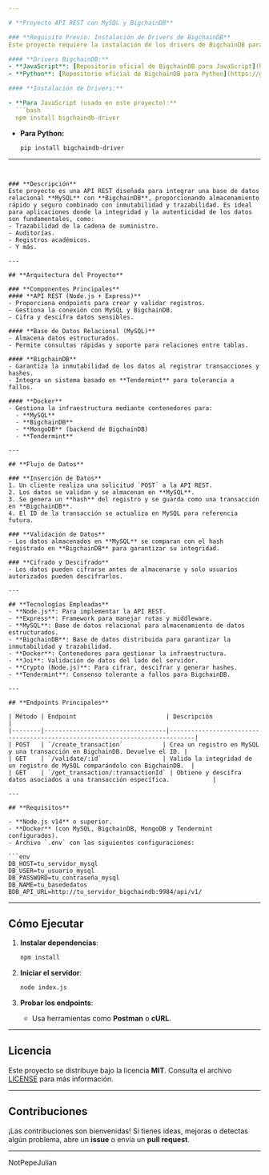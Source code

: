 ```yaml
---

# **Proyecto API REST con MySQL y BigchainDB**

### **Requisito Previo: Instalación de Drivers de BigchainDB**
Este proyecto requiere la instalación de los drivers de BigchainDB para interactuar con la base de datos distribuida. Elegir entre los drivers para **JavaScript** o **Python**, según necesidades.

#### **Drivers BigchainDB:**
- **JavaScript**: [Repositorio oficial de BigchainDB para JavaScript](https://github.com/bigchaindb/js-bigchaindb-driver)
- **Python**: [Repositorio oficial de BigchainDB para Python](https://github.com/bigchaindb/bigchaindb-driver)

#### **Instalación de Drivers:**

- **Para JavaScript (usado en este proyecto):**
  ```bash
  npm install bigchaindb-driver
  ```

- **Para Python:**
  ```bash
  pip install bigchaindb-driver
  ```


---
```


### **Descripción**
Este proyecto es una API REST diseñada para integrar una base de datos relacional **MySQL** con **BigchainDB**, proporcionando almacenamiento rápido y seguro combinado con inmutabilidad y trazabilidad. Es ideal para aplicaciones donde la integridad y la autenticidad de los datos son fundamentales, como:
- Trazabilidad de la cadena de suministro.
- Auditorías.
- Registros académicos.
- Y más.

---

## **Arquitectura del Proyecto**

### **Componentes Principales**
#### **API REST (Node.js + Express)**
- Proporciona endpoints para crear y validar registros.
- Gestiona la conexión con MySQL y BigchainDB.
- Cifra y descifra datos sensibles.

#### **Base de Datos Relacional (MySQL)**
- Almacena datos estructurados.
- Permite consultas rápidas y soporte para relaciones entre tablas.

#### **BigchainDB**
- Garantiza la inmutabilidad de los datos al registrar transacciones y hashes.
- Integra un sistema basado en **Tendermint** para tolerancia a fallos.

#### **Docker**
- Gestiona la infraestructura mediante contenedores para:
  - **MySQL**
  - **BigchainDB**
  - **MongoDB** (backend de BigchainDB)
  - **Tendermint**

---

## **Flujo de Datos**

### **Inserción de Datos**
1. Un cliente realiza una solicitud `POST` a la API REST.
2. Los datos se validan y se almacenan en **MySQL**.
3. Se genera un **hash** del registro y se guarda como una transacción en **BigchainDB**.
4. El ID de la transacción se actualiza en MySQL para referencia futura.

### **Validación de Datos**
- Los datos almacenados en **MySQL** se comparan con el hash registrado en **BigchainDB** para garantizar su integridad.

### **Cifrado y Descifrado**
- Los datos pueden cifrarse antes de almacenarse y solo usuarios autorizados pueden descifrarlos.

---

## **Tecnologías Empleadas**
- **Node.js**: Para implementar la API REST.
- **Express**: Framework para manejar rutas y middleware.
- **MySQL**: Base de datos relacional para almacenamiento de datos estructurados.
- **BigchainDB**: Base de datos distribuida para garantizar la inmutabilidad y trazabilidad.
- **Docker**: Contenedores para gestionar la infraestructura.
- **Joi**: Validación de datos del lado del servidor.
- **Crypto (Node.js)**: Para cifrar, descifrar y generar hashes.
- **Tendermint**: Consenso tolerante a fallos para BigchainDB.

---

## **Endpoints Principales**

| Método | Endpoint                         | Descripción                                                                 |
|--------|----------------------------------|-----------------------------------------------------------------------------|
| POST   | `/create_transaction`           | Crea un registro en MySQL y una transacción en BigchainDB. Devuelve el ID. |
| GET    | `/validate/:id`                 | Valida la integridad de un registro de MySQL comparándolo con BigchainDB.  |
| GET    | `/get_transaction/:transactionId` | Obtiene y descifra datos asociados a una transacción específica.            |

---

## **Requisitos**

- **Node.js v14** o superior.
- **Docker** (con MySQL, BigchainDB, MongoDB y Tendermint configurados).
- Archivo `.env` con las siguientes configuraciones:

```env
DB_HOST=tu_servidor_mysql
DB_USER=tu_usuario_mysql
DB_PASSWORD=tu_contraseña_mysql
DB_NAME=tu_basededatos
BDB_API_URL=http://tu_servidor_bigchaindb:9984/api/v1/
```

---

## **Cómo Ejecutar**

1. **Instalar dependencias**:
   ```bash
   npm install
   ```

2. **Iniciar el servidor**:
   ```bash
   node index.js
   ```

3. **Probar los endpoints**:
   - Usa herramientas como **Postman** o **cURL**.

---

## **Licencia**

Este proyecto se distribuye bajo la licencia **MIT**. Consulta el archivo [LICENSE](./LICENSE) para más información.

---

## **Contribuciones**
¡Las contribuciones son bienvenidas! Si tienes ideas, mejoras o detectas algún problema, abre un **issue** o envía un **pull request**.

---

NotPepeJulian
